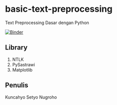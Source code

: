 # basic-text-preprocessing
Text Preprocessing Dasar dengan Python

[![Binder](https://mybinder.org/badge_logo.svg)](https://mybinder.org/v2/gh/ksnugroho/basic-text-preprocessing/master?filepath=text-preprocessing.ipynb)

## Library
1. NTLK
2. PySastrawi
3. Matplotlib


## Penulis
Kuncahyo Setyo Nugroho
